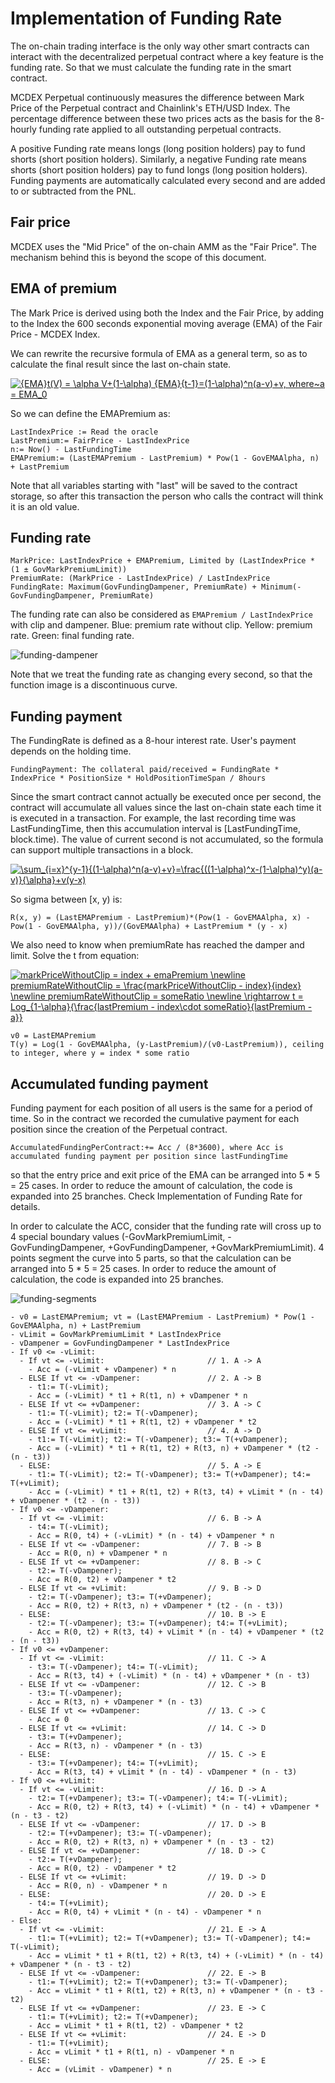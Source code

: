 # Implementation of Funding Rate

The on-chain trading interface is the only way other smart contracts can interact with the decentralized perpetual contract where a key feature is the funding rate. So that we must calculate the funding rate in the smart contract.

MCDEX Perpetual continuously measures the difference between Mark Price of the Perpetual contract and Chainlink's ETH/USD Index. The percentage difference between these two prices acts as the basis for the 8-hourly funding rate applied to all outstanding perpetual contracts.

A positive Funding rate means longs (long position holders) pay to fund shorts (short position holders). Similarly, a negative Funding rate means shorts (short position holders) pay to fund longs (long position holders). Funding payments are automatically calculated every second and are added to or subtracted from the PNL.

## Fair price

MCDEX uses the "Mid Price" of the on-chain AMM as the "Fair Price". The mechanism behind this is beyond the scope of this document.

## EMA of premium

The Mark Price is derived using both the Index and the Fair Price, by adding to the Index the 600 seconds exponential moving average (EMA) of the Fair Price - MCDEX Index.

We can rewrite the recursive formula of EMA as a general term, so as to calculate the final result since the last on-chain state.

[![{EMA}_t(V) = \alpha V+(1-\alpha) {EMA}_{t-1}=(1-\alpha)^n(a-v)+v, where~a = EMA_0](asset/perpetual-funding-ema.gif)](https://www.codecogs.com/eqnedit.php?latex={EMA}_t(V)&space;=&space;\alpha&space;V&plus;(1-\alpha)&space;{EMA}_{t-1}=(1-\alpha)^n(a-v)&plus;v,&space;where~a&space;=&space;EMA_0)

So we can define the EMAPremium as:

```
LastIndexPrice := Read the oracle
LastPremium:= FairPrice - LastIndexPrice
n:= Now() - LastFundingTime
EMAPremium:= (LastEMAPremium - LastPremium) * Pow(1 - GovEMAAlpha, n) + LastPremium
```

Note that all variables starting with "last" will be saved to the contract storage, so after this transaction the person who calls the contract will think it is an old value.

## Funding rate

```
MarkPrice: LastIndexPrice + EMAPremium, Limited by (LastIndexPrice * (1 ± GovMarkPremiumLimit))
PremiumRate: (MarkPrice - LastIndexPrice) / LastIndexPrice
FundingRate: Maximum(GovFundingDampener, PremiumRate) + Minimum(-GovFundingDampener, PremiumRate)
```

The funding rate can also be considered as `EMAPremium / LastIndexPrice` with clip and dampener. Blue: premium rate without clip. Yellow: premium rate. Green: final funding rate.

![funding-dampener](asset/perpetual-funding-dampener.png)

Note that we treat the funding rate as changing every second, so that the function image is a discontinuous curve.

## Funding payment

The FundingRate is defined as a 8-hour interest rate. User's payment depends on the holding time.

```
FundingPayment: The collateral paid/received = FundingRate * IndexPrice * PositionSize * HoldPositionTimeSpan / 8hours
```

Since the smart contract cannot actually be executed once per second, the contract will accumulate all values since the last on-chain state each time it is executed in a transaction. For example, the last recording time was LastFundingTime, then this accumulation interval is [LastFundingTime, block.time). The value of current second is not accumulated, so the formula can support multiple transactions in a block.

[![\sum_{i=x}^{y-1}{(1-\alpha)^n(a-v)+v}=\frac{((1-\alpha)^x-(1-\alpha)^y)(a-v)}{\alpha}+v(y-x)](asset/perpetual-funding-ema-sigma.gif)](https://www.codecogs.com/eqnedit.php?latex=\sum_{i=x}^{y-1}{(1-\alpha)^n(a-v)&plus;v}=\frac{((1-\alpha)^x-(1-\alpha)^y)(a-v)}{\alpha}&plus;v(y-x))

So sigma between [x, y) is:

```
R(x, y) = (LastEMAPremium - LastPremium)*(Pow(1 - GovEMAAlpha, x) - Pow(1 - GovEMAAlpha, y))/(GovEMAAlpha) + LastPremium * (y - x)
```

We also need to know when premiumRate has reached the damper and limit. Solve the t from equation:

[![markPriceWithoutClip = index + emaPremium \newline premiumRateWithoutClip = \frac{markPriceWithoutClip - index}{index} \newline premiumRateWithoutClip = someRatio \newline \rightarrow t = Log_{1-\alpha}{\frac{lastPremium - index\cdot someRatio}{lastPremium - a}}](asset/perpetual-funding-ema-time.gif)](https://www.codecogs.com/eqnedit.php?latex=markPriceWithoutClip&space;=&space;index&space;&plus;&space;emaPremium&space;\newline&space;premiumRateWithoutClip&space;=&space;\frac{markPriceWithoutClip&space;-&space;index}{index}&space;\newline&space;premiumRateWithoutClip&space;=&space;someRatio&space;\newline&space;\rightarrow&space;t&space;=&space;Log_{1-\alpha}{\frac{lastPremium&space;-&space;index\cdot&space;someRatio}{lastPremium&space;-&space;a}})

```
v0 = LastEMAPremium
T(y) = Log(1 - GovEMAAlpha, (y-LastPremium)/(v0-LastPremium)), ceiling to integer, where y = index * some ratio
```

## Accumulated funding payment

Funding payment for each position of all users is the same for a period of time. So in the contract we recorded the cumulative payment for each position since the creation of the Perpetual contract.

```
AccumulatedFundingPerContract:+= Acc / (8*3600), where Acc is accumulated funding payment per position since lastFundingTime
```

so that the entry price and exit price of the EMA can be arranged into 5 * 5 = 25 cases. In order to reduce the amount of calculation, the code is expanded into 25 branches. Check Implementation of Funding Rate for details.

In order to calculate the ACC, consider that the funding rate will cross up to 4 special boundary values (-GovMarkPremiumLimit, -GovFundingDampener, +GovFundingDampener, +GovMarkPremiumLimit). 4 points segment the curve into 5 parts, so that the calculation can be arranged into 5 * 5 = 25 cases. In order to reduce the amount of calculation, the code is expanded into 25 branches.

![funding-segments](asset/perpetual-funding-segments.png)

```
- v0 = LastEMAPremium; vt = (LastEMAPremium - LastPremium) * Pow(1 - GovEMAAlpha, n) + LastPremium
- vLimit = GovMarkPremiumLimit * LastIndexPrice
- vDampener = GovFundingDampener * LastIndexPrice
- If v0 <= -vLimit:
  - If vt <= -vLimit:                       // 1. A -> A
    - Acc = (-vLimit + vDampener) * n
  - ELSE If vt <= -vDampener:               // 2. A -> B
    - t1:= T(-vLimit);
    - Acc = (-vLimit) * t1 + R(t1, n) + vDampener * n
  - ELSE If vt <= +vDampener:               // 3. A -> C
    - t1:= T(-vLimit); t2:= T(-vDampener); 
    - Acc = (-vLimit) * t1 + R(t1, t2) + vDampener * t2
  - ELSE If vt <= +vLimit:                  // 4. A -> D
    - t1:= T(-vLimit); t2:= T(-vDampener); t3:= T(+vDampener);
    - Acc = (-vLimit) * t1 + R(t1, t2) + R(t3, n) + vDampener * (t2 - (n - t3))
  - ELSE:                                   // 5. A -> E
    - t1:= T(-vLimit); t2:= T(-vDampener); t3:= T(+vDampener); t4:= T(+vLimit);
    - Acc = (-vLimit) * t1 + R(t1, t2) + R(t3, t4) + vLimit * (n - t4) + vDampener * (t2 - (n - t3))
- If v0 <= -vDampener:
  - If vt <= -vLimit:                       // 6. B -> A
    - t4:= T(-vLimit);
    - Acc = R(0, t4) + (-vLimit) * (n - t4) + vDampener * n
  - ELSE If vt <= -vDampener:               // 7. B -> B
    - Acc = R(0, n) + vDampener * n
  - ELSE If vt <= +vDampener:               // 8. B -> C
    - t2:= T(-vDampener); 
    - Acc = R(0, t2) + vDampener * t2
  - ELSE If vt <= +vLimit:                  // 9. B -> D
    - t2:= T(-vDampener); t3:= T(+vDampener);
    - Acc = R(0, t2) + R(t3, n) + vDampener * (t2 - (n - t3))
  - ELSE:                                   // 10. B -> E
    - t2:= T(-vDampener); t3:= T(+vDampener); t4:= T(+vLimit);
    - Acc = R(0, t2) + R(t3, t4) + vLimit * (n - t4) + vDampener * (t2 - (n - t3))
- If v0 <= +vDampener:
  - If vt <= -vLimit:                       // 11. C -> A
    - t3:= T(-vDampener); t4:= T(-vLimit);
    - Acc = R(t3, t4) + (-vLimit) * (n - t4) + vDampener * (n - t3)
  - ELSE If vt <= -vDampener:               // 12. C -> B
    - t3:= T(-vDampener);
    - Acc = R(t3, n) + vDampener * (n - t3)
  - ELSE If vt <= +vDampener:               // 13. C -> C
    - Acc = 0
  - ELSE If vt <= +vLimit:                  // 14. C -> D
    - t3:= T(+vDampener);
    - Acc = R(t3, n) - vDampener * (n - t3)
  - ELSE:                                   // 15. C -> E
    - t3:= T(+vDampener); t4:= T(+vLimit);
    - Acc = R(t3, t4) + vLimit * (n - t4) - vDampener * (n - t3)
- If v0 <= +vLimit:
  - If vt <= -vLimit:                       // 16. D -> A
    - t2:= T(+vDampener); t3:= T(-vDampener); t4:= T(-vLimit);
    - Acc = R(0, t2) + R(t3, t4) + (-vLimit) * (n - t4) + vDampener * (n - t3 - t2)
  - ELSE If vt <= -vDampener:               // 17. D -> B
    - t2:= T(+vDampener); t3:= T(-vDampener);
    - Acc = R(0, t2) + R(t3, n) + vDampener * (n - t3 - t2)
  - ELSE If vt <= +vDampener:               // 18. D -> C
    - t2:= T(+vDampener);
    - Acc = R(0, t2) - vDampener * t2
  - ELSE If vt <= +vLimit:                  // 19. D -> D
    - Acc = R(0, n) - vDampener * n
  - ELSE:                                   // 20. D -> E
    - t4:= T(+vLimit);
    - Acc = R(0, t4) + vLimit * (n - t4) - vDampener * n
- Else:
  - If vt <= -vLimit:                       // 21. E -> A
    - t1:= T(+vLimit); t2:= T(+vDampener); t3:= T(-vDampener); t4:= T(-vLimit);
    - Acc = vLimit * t1 + R(t1, t2) + R(t3, t4) + (-vLimit) * (n - t4) + vDampener * (n - t3 - t2)
  - ELSE If vt <= -vDampener:               // 22. E -> B
    - t1:= T(+vLimit); t2:= T(+vDampener); t3:= T(-vDampener);
    - Acc = vLimit * t1 + R(t1, t2) + R(t3, n) + vDampener * (n - t3 - t2)
  - ELSE If vt <= +vDampener:               // 23. E -> C
    - t1:= T(+vLimit); t2:= T(+vDampener);
    - Acc = vLimit * t1 + R(t1, t2) - vDampener * t2
  - ELSE If vt <= +vLimit:                  // 24. E -> D
    - t1:= T(+vLimit);
    - Acc = vLimit * t1 + R(t1, n) - vDampener * n
  - ELSE:                                   // 25. E -> E
    - Acc = (vLimit - vDampener) * n
```
